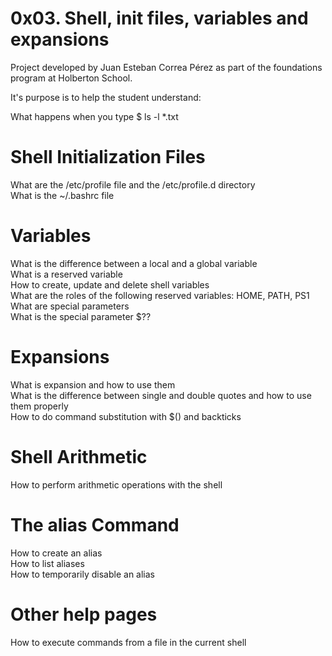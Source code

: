 # 0x03. Shell, init files, variables and expansions

Project developed by Juan Esteban Correa Pérez as part of the foundations program at Holberton School.

It's purpose is to help the student understand:

What happens when you type $ ls -l *.txt  

# Shell Initialization Files

What are the /etc/profile file and the /etc/profile.d directory  
What is the ~/.bashrc file  

# Variables

What is the difference between a local and a global variable  
What is a reserved variable  
How to create, update and delete shell variables  
What are the roles of the following reserved variables: HOME, PATH, PS1  
What are special parameters  
What is the special parameter $??  

# Expansions

What is expansion and how to use them  
What is the difference between single and double quotes and how to use them properly  
How to do command substitution with $() and backticks  

# Shell Arithmetic

How to perform arithmetic operations with the shell  

# The alias Command

How to create an alias  
How to list aliases  
How to temporarily disable an alias  

# Other help pages

How to execute commands from a file in the current shell  
